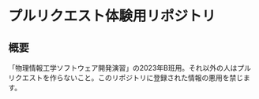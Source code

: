 # プルリクエスト体験用リポジトリ

## 概要

「物理情報工学ソフトウェア開発演習」の2023年B班用。それ以外の人はプルリクエストを作らないこと。このリポジトリに登録された情報の悪用を禁じます。
